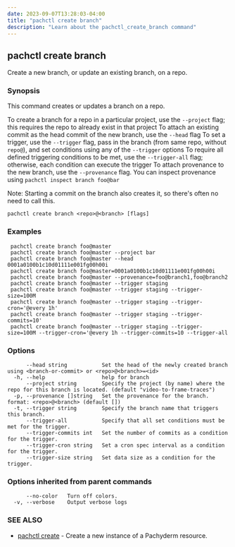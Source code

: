 ```yaml
---
date: 2023-09-07T13:28:03-04:00
title: "pachctl create branch"
description: "Learn about the pachctl_create_branch command"
---
```


## pachctl create branch

Create a new branch, or update an existing branch, on a repo.

### Synopsis

This command creates or updates a branch on a repo. 

 To create a branch for a repo in a particular project, use the `--project` flag; this requires the repo to already exist in that project 
 To attach an existing commit as the head commit of the new branch, use the `--head` flag 
 To set a trigger, use the `--trigger` flag, pass in the branch (from same repo, without `repo@`), and set conditions using any of the `--trigger` options 
 To require all defined triggering conditions to be met, use the `--trigger-all` flag; otherwise, each condition can execute the trigger 
 To attach provenance to the new branch, use the `--provenance` flag. You can inspect provenance using `pachctl inspect branch foo@bar` 

Note: Starting a commit on the branch also creates it, so there's often no need to call this.

```
pachctl create branch <repo>@<branch> [flags]
```

### Examples

```
 pachctl create branch foo@master 
 pachctl create branch foo@master --project bar 
 pachctl create branch foo@master --head 0001a0100b1c10d01111e001fg00h00i 
 pachctl create branch foo@master=0001a0100b1c10d01111e001fg00h00i 
 pachctl create branch foo@master --provenance=foo@branch1,foo@branch2 
 pachctl create branch foo@master --trigger staging 
 pachctl create branch foo@master --trigger staging --trigger-size=100M 
 pachctl create branch foo@master --trigger staging --trigger-cron='@every 1h' 
 pachctl create branch foo@master --trigger staging --trigger-commits=10' 
 pachctl create branch foo@master --trigger staging --trigger-size=100M --trigger-cron='@every 1h --trigger-commits=10 --trigger-all 

```

### Options

```
      --head string           Set the head of the newly created branch using <branch-or-commit> or <repo>@<branch>=<id>
  -h, --help                  help for branch
      --project string        Specify the project (by name) where the repo for this branch is located. (default "video-to-frame-traces")
  -p, --provenance []string   Set the provenance for the branch. format: <repo>@<branch> (default [])
  -t, --trigger string        Specify the branch name that triggers this branch.
      --trigger-all           Specify that all set conditions must be met for the trigger.
      --trigger-commits int   Set the number of commits as a condition for the trigger.
      --trigger-cron string   Set a cron spec interval as a condition for the trigger.
      --trigger-size string   Set data size as a condition for the trigger.
```

### Options inherited from parent commands

```
      --no-color   Turn off colors.
  -v, --verbose    Output verbose logs
```

### SEE ALSO

* [pachctl create](../pachctl_create)	 - Create a new instance of a Pachyderm resource.

